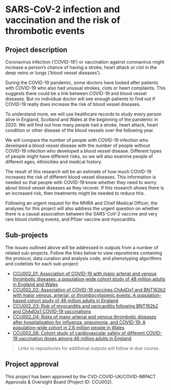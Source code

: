 # SARS-CoV-2 infection and vaccination and the risk of thrombotic events

## Project description

Coronavirus infection (‘COVID-19’) or vaccination against coronavirus might increase a person’s chance of having a stroke, heart attack or clot in the deep veins or lungs (‘blood vessel diseases’).

During the COVID-19 pandemic, some doctors have looked after patients with COVID-19 who also had unusual strokes, clots or heart complaints. This suggests there could be a link between COVID-19 and blood vessel diseases. But no individual doctor will see enough patients to find out if COVID-19 really does increase the risk of blood vessel diseases.

To understand more, we will use healthcare records to study every person alive in England, Scotland and Wales at the beginning of the pandemic in 2020. We will find out how many people had a stroke, heart attack, heart condition or other disease of the blood vessels over the following year.

We will compare the number of people with COVID-19 infection who developed a blood vessel disease with the number of people without COVID-19 infection who developed a blood vessel disease. Different types of people might have different risks, so we will also examine people of different ages, ethnicities and medical history.

The result of this research will be an estimate of how much COVID-19 increases the risk of different blood vessel diseases. This information is needed so that people with COVID-19 know whether they need to worry about blood vessel diseases as they recover. If this research shows there is an increased risk, then treatments might be needed to reduce this.

Following an urgent request for the MHRA and Chief Medical Officer, the analyses for this project will also address the urgent question on whether there is a causal association between the SARS-CoV-2 vaccine and very rare blood clotting events, and Pfizer vaccine and myocarditis.

## Sub-projects

The issues outlined above will be addressed in outputs from a number of related sub-projects.  Follow the links below to view repositories containing the protocol, data curation and analysis code, and phenotyping algorithms and codelists for each sub-project:

* [CCU002_01: Association of COVID-19 with major arterial and venous thrombotic diseases: a population-wide cohort study of 48 million adults in England and Wales](https://github.com/BHFDSC/CCU002_01)
* [CCU002_02: Association of COVID-19 vaccines ChAdOx1 and BNT162b2 with major venous, arterial, or thrombocytopenic events: A population-based cohort study of 46 million adults in England](https://github.com/BHFDSC/CCU002_02)
* [CCU002_03: Risk of myocarditis and pericarditis following BNT162b2 and ChAdOx1 COVID-19 vaccinations](https://github.com/BHFDSC/CCU002_03)
* [CCU002_04: Risks of major arterial and venous thrombotic diseases after hospitalisation for influenza, pneumonia, and COVID-19: A population-wide cohort in 2.6 million people in Wales](https://github.com/BHFDSC/CCU002_04)
* [CCU002_06: Cohort study of cardiovascular safety of different COVID-19 vaccination doses among 46 million adults in England](https://github.com/BHFDSC/CCU002_06)

> Links to repositories for additional outputs will follow in due course.

## Project approval

This project has been approved by the CVD-COVID-UK/COVID-IMPACT Approvals & Oversight Board (Project ID: CCU002).
